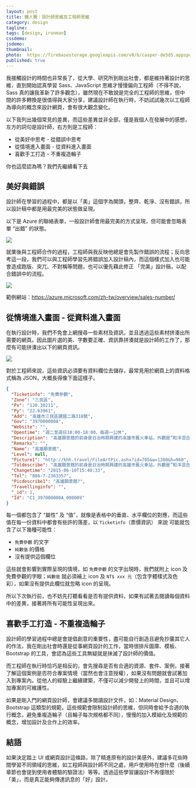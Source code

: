 ```yaml
---
layout: post
title: 鐵人賽：設計師思維及工程師思維
category: design
tagline:
tags: [design, ironman]
cssdemo:
jsdemo:
thumbnail:
photo:  https://firebasestorage.googleapis.com/v0/b/casper-de5d5.appspot.com/o/images%2Fblog%2F201810%2Fholy_03.png?alt=media&token=fa1a9d45-5ec3-411e-a4e3-05c760060f5f
published: true
---
```



我接觸設計的時間也非常長了，從大學、研究所到剛出社會，都是維持著設計的思維，直到開始認真學習 Sass、JavaScript 思維才慢慢偏向工程師（不得不說，Sass 真的讓我革新了許多觀念），雖然現在不敢說是完全的工程師的思維，但中間的許多轉換是很值得與大家分享，建議設計師在執行時，不妨試試幾次以工程師為導向的概念來設計網頁，會有很大觀念變化。

以下我列出幾個常見的差異，而這些差異並非全部，僅是我個人在發展中的感想，左方的詞句是設計師，右方則是工程師：
* 從美好中思考 - 從錯誤中思考
* 從情境進入畫面 - 從資料進入畫面
* 喜歡手工打造 - 不重複造輪子

你也這麼認為嗎？我們先繼續看下去

## 美好與錯誤
設計師在學習的過程中，都是以「美」這個字為開頭，整齊、乾淨、沒有錯誤，所以設計稿中都是用最完美的狀態做呈現。

以下是 Azure 的聯絡表單，一般設計師會用最完美的方式呈現，但可能會忽略表單 “出錯” 的狀態。

![](https://firebasestorage.googleapis.com/v0/b/casper-de5d5.appspot.com/o/images%2Fblog%2F201810%2F865A859E-925A-45CF-811D-890E4B5FC5EF.png?alt=media&token=d2a06afb-3bee-4413-9209-8db772f9a700)

就業後與工程師合作的過程，工程師與我反映他總是會先製作錯誤的流程；反向思考這一段，我們可以與工程師學習先將錯誤加入設計稿內，而這個樣式加入也可能會造成跑版、突兀、不對稱等問題，也可以優先藉此修正 「完美」設計稿，以配合錯誤中的流程。

![](https://firebasestorage.googleapis.com/v0/b/casper-de5d5.appspot.com/o/images%2Fblog%2F201810%2F07BA059F-1456-4ED7-B260-A44952C00251.png?alt=media&token=f481b945-ada3-483c-a17c-9f21bbab6ba6)

範例網站：https://azure.microsoft.com/zh-tw/overview/sales-number/

## 從情境進入畫面 - 從資料進入畫面
在執行設計時，我們不免會上網搜尋一些素材及資訊，並且透過這些素材拼湊出所需要的網頁。因此圖片選的美、字數要正確、資訊靠拼湊就是設計師的工作了，那麼有可能拼湊出以下的網頁資訊。

![](https://firebasestorage.googleapis.com/v0/b/casper-de5d5.appspot.com/o/images%2Fblog%2F201810%2FBB46773E-7C13-4A2C-B271-FFB40C72B801.png?alt=media&token=83e88a94-a415-4bfd-a7dc-3b8d9914ee25)

對於工程師來說，這些資訊必須要有資料欄位去儲存，最常見用於網頁上的資料格式稱為 JSON，大概長得像下面這樣子。

```json
{
  "Ticketinfo": "免費參觀",
  "Zone": "三民區",
  "Px": "120.30211",
  "Py": "22.63961",
  "Add": "高雄市三民區建國二路318號",
  "Gov": "397000000A",
  "Website": "",
  "Opentime": "週二至週日10:00-18:00，每週一公休",
  "Description": "高雄願景館的前身是日治時期興建的高雄市舊火車站，外觀是”和洋混合式建築”氣勢雄偉...。",
  "Remarks": "",
  "Name": "高雄願景館",
  "Level": null,
  "Picture1": "http://khh.travel/FileArtPic.ashx?id=705&w=1280&h=960",
  "Toldescribe": "高雄願景館的前身是日治時期興建的高雄市舊火車站，外觀是”和洋混合式建築”氣勢雄偉...。",
  "Changetime": "2015-06-10T15:40:33",
  "Tel": "886-7-2363357",
  "Picdescribe1": "高雄願景館?",
  "Travellinginfo": "",
  "_id": 1,
  "Id": "C1_397000000A_000009"
}
```

每一個都包含了 “屬性” 及 “值”，就像是表格中的垂直、水平欄位的對應，而這些值在每一份資料中都會有些許的落差，以 `Ticketinfo`（票價資訊） 來說
可能就包含了以下幾種可能性：

* `免費參觀` 的文字
* `純數值` 的價格
* 沒有提供這個欄位

這些就會影響到實際呈現的情境，如  `免費參觀` 的文字出現時，我們就附上 icon 及 免費參觀的字眼；`純數值` 就必須補上 icon 及 `NT$ xxx 元`（包含字體樣式及色彩），如果沒有提供此欄位就忽略 icon 的呈現。

所以下次執行前，也不妨先打聽看看是否有提供資料，如果有試著去閱讀每個資料中的差異，接著將所有可能性呈現出來。

## 喜歡手工打造 - 不重複造輪子

設計師的學習過程中總是會提倡創意的重要性，盡可能自行創造且避免抄襲其它人的作法，我在剛出社會時還是從事網頁設計的工作，當時很排斥圖庫、模板、Bootstrap 的工具，會認為這些工具無疑就是抹滅了設計師的價值。

而工程師在執行時恰巧是相反的，會先搜尋是否有合適的資源、套件、案例，接著了解這個案例是否符合專案情境（當然也會注意授權），如果沒有問題就會試著加入到專案內。從他人的經驗上繼續建築，不僅可以減少開發上的時間，並且可以增加專案的可維護性。

如果是剛入門的網頁設計師，會建議多閱讀設計文件，如：Material Design、Bootstrap 這類型的規範，這些規範會限制設計師的思維，但同時會給予合適的執行概念，避免重複造輪子（且輪子每次規格都不同），慢慢的加入模組化及規範的概念，增加設計及合作上的效率。

## 結語

如果決定踏上 UI 或網頁設計這條路，除了精進原有的設計美感外，建議多花些時間學習不同領域的思維，如工程師與設計師不同之處，用戶使用時在想什麼（後續章節也會提到使用者體驗的驗證法）等等。透過這些學習讓設計不再僅限於「美」，而是真正能夠傳達訊息的「好」設計。